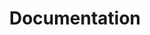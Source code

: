 ---
title: Documentation
# redirect because it's a blank page
redirect_to: /learn/haxelib/docs/core-architecture/
---
